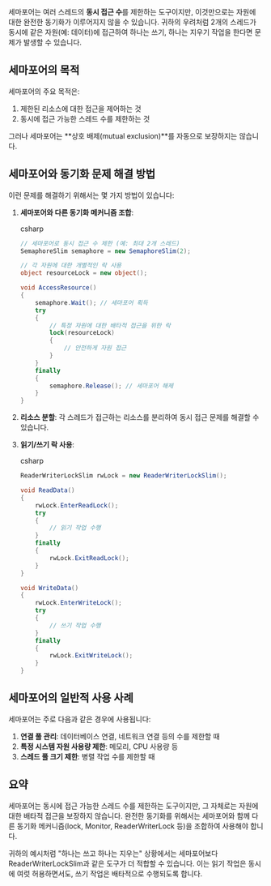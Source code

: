 세마포어는 여러 스레드의 **동시 접근 수**를 제한하는 도구이지만, 이것만으로는 자원에 대한 완전한 동기화가 이루어지지 않을 수 있습니다. 귀하의 우려처럼 2개의 스레드가 동시에 같은 자원(예: 데이터)에 접근하여 하나는 쓰기, 하나는 지우기 작업을 한다면 문제가 발생할 수 있습니다.

## 세마포어의 목적

세마포어의 주요 목적은:

1. 제한된 리소스에 대한 접근을 제어하는 것
2. 동시에 접근 가능한 스레드 수를 제한하는 것

그러나 세마포어는 **상호 배제(mutual exclusion)**를 자동으로 보장하지는 않습니다.

## 세마포어와 동기화 문제 해결 방법

이런 문제를 해결하기 위해서는 몇 가지 방법이 있습니다:

1. **세마포어와 다른 동기화 메커니즘 조합**:
    
    csharp
    
    ```csharp
    // 세마포어로 동시 접근 수 제한 (예: 최대 2개 스레드)
    SemaphoreSlim semaphore = new SemaphoreSlim(2);
    
    // 각 자원에 대한 개별적인 락 사용
    object resourceLock = new object();
    
    void AccessResource()
    {
        semaphore.Wait(); // 세마포어 획득
        try
        {
            // 특정 자원에 대한 배타적 접근을 위한 락
            lock(resourceLock)
            {
                // 안전하게 자원 접근
            }
        }
        finally
        {
            semaphore.Release(); // 세마포어 해제
        }
    }
    ```
    
2. **리소스 분할**: 각 스레드가 접근하는 리소스를 분리하여 동시 접근 문제를 해결할 수 있습니다.
3. **읽기/쓰기 락 사용**:
    
    csharp
    
    ```csharp
    ReaderWriterLockSlim rwLock = new ReaderWriterLockSlim();
    
    void ReadData()
    {
        rwLock.EnterReadLock();
        try
        {
            // 읽기 작업 수행
        }
        finally
        {
            rwLock.ExitReadLock();
        }
    }
    
    void WriteData()
    {
        rwLock.EnterWriteLock();
        try
        {
            // 쓰기 작업 수행
        }
        finally
        {
            rwLock.ExitWriteLock();
        }
    }
    ```
    

## 세마포어의 일반적 사용 사례

세마포어는 주로 다음과 같은 경우에 사용됩니다:

1. **연결 풀 관리**: 데이터베이스 연결, 네트워크 연결 등의 수를 제한할 때
2. **특정 시스템 자원 사용량 제한**: 메모리, CPU 사용량 등
3. **스레드 풀 크기 제한**: 병렬 작업 수를 제한할 때

## 요약

세마포어는 동시에 접근 가능한 스레드 수를 제한하는 도구이지만, 그 자체로는 자원에 대한 배타적 접근을 보장하지 않습니다. 완전한 동기화를 위해서는 세마포어와 함께 다른 동기화 메커니즘(lock, Monitor, ReaderWriterLock 등)을 조합하여 사용해야 합니다.

귀하의 예시처럼 "하나는 쓰고 하나는 지우는" 상황에서는 세마포어보다 ReaderWriterLockSlim과 같은 도구가 더 적합할 수 있습니다. 이는 읽기 작업은 동시에 여럿 허용하면서도, 쓰기 작업은 배타적으로 수행되도록 합니다.